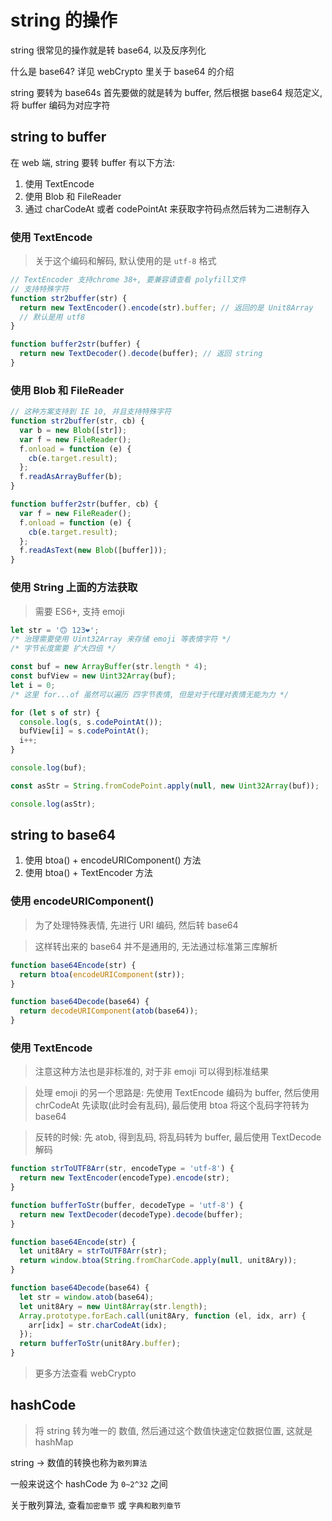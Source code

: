 # string 的操作

string 很常见的操作就是转 base64, 以及反序列化

什么是 base64? 详见 webCrypto 里关于 base64 的介绍

string 要转为 base64s 首先要做的就是转为 buffer, 然后根据 base64 规范定义, 将 buffer 编码为对应字符

## string to buffer

在 web 端, string 要转 buffer 有以下方法:

1. 使用 TextEncode
2. 使用 Blob 和 FileReader
3. 通过 charCodeAt 或者 codePointAt 来获取字符码点然后转为二进制存入

### 使用 TextEncode

> 关于这个编码和解码, 默认使用的是 `utf-8` 格式

```js
// TextEncoder 支持chrome 38+, 要兼容请查看 polyfill文件
// 支持特殊字符
function str2buffer(str) {
  return new TextEncoder().encode(str).buffer; // 返回的是 Unit8Array
  // 默认是用 utf8
}

function buffer2str(buffer) {
  return new TextDecoder().decode(buffer); // 返回 string
}
```

### 使用 Blob 和 FileReader

```js
// 这种方案支持到 IE 10, 并且支持特殊字符
function str2buffer(str, cb) {
  var b = new Blob([str]);
  var f = new FileReader();
  f.onload = function (e) {
    cb(e.target.result);
  };
  f.readAsArrayBuffer(b);
}

function buffer2str(buffer, cb) {
  var f = new FileReader();
  f.onload = function (e) {
    cb(e.target.result);
  };
  f.readAsText(new Blob([buffer]));
}
```

### 使用 String 上面的方法获取

> 需要 ES6+, 支持 emoji

```js
let str = '🙃 123❤️';
/* 治理需要使用 Uint32Array 来存储 emoji 等表情字符 */
/* 字节长度需要 扩大四倍 */

const buf = new ArrayBuffer(str.length * 4);
const bufView = new Uint32Array(buf);
let i = 0;
/* 这里 for...of 虽然可以遍历 四字节表情, 但是对于代理对表情无能为力 */

for (let s of str) {
  console.log(s, s.codePointAt());
  bufView[i] = s.codePointAt();
  i++;
}

console.log(buf);

const asStr = String.fromCodePoint.apply(null, new Uint32Array(buf));

console.log(asStr);
```

## string to base64

1. 使用 btoa() + encodeURIComponent() 方法
2. 使用 btoa() + TextEncoder 方法

### 使用 encodeURIComponent()

> 为了处理特殊表情, 先进行 URI 编码, 然后转 base64

> 这样转出来的 base64 并不是通用的, 无法通过标准第三库解析

```js
function base64Encode(str) {
  return btoa(encodeURIComponent(str));
}

function base64Decode(base64) {
  return decodeURIComponent(atob(base64));
}
```

### 使用 TextEncode

> 注意这种方法也是非标准的, 对于非 emoji 可以得到标准结果

> 处理 emoji 的另一个思路是: 先使用 TextEncode 编码为 buffer, 然后使用 chrCodeAt 先读取(此时会有乱码), 最后使用 btoa 将这个乱码字符转为 base64

> 反转的时候: 先 atob, 得到乱码, 将乱码转为 buffer, 最后使用 TextDecode 解码

```js
function strToUTF8Arr(str, encodeType = 'utf-8') {
  return new TextEncoder(encodeType).encode(str);
}

function bufferToStr(buffer, decodeType = 'utf-8') {
  return new TextDecoder(decodeType).decode(buffer);
}

function base64Encode(str) {
  let unit8Ary = strToUTF8Arr(str);
  return window.btoa(String.fromCharCode.apply(null, unit8Ary));
}

function base64Decode(base64) {
  let str = window.atob(base64);
  let unit8Ary = new Uint8Array(str.length);
  Array.prototype.forEach.call(unit8Ary, function (el, idx, arr) {
    arr[idx] = str.charCodeAt(idx);
  });
  return bufferToStr(unit8Ary.buffer);
}
```

> 更多方法查看 webCrypto

## hashCode

> 将 string 转为唯一的 数值, 然后通过这个数值快速定位数据位置, 这就是 hashMap

string -> 数值的转换也称为`散列算法`

一般来说这个 hashCode 为 `0~2^32` 之间

关于散列算法, 查看`加密章节` 或 `字典和散列章节`


